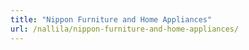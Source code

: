 ```yaml
---
title: "Nippon Furniture and Home Appliances"
url: /nallila/nippon-furniture-and-home-appliances/
---
```


